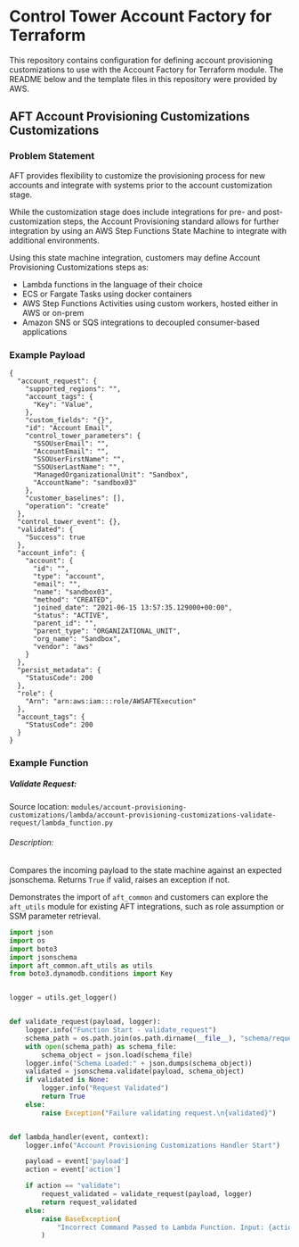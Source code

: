 # Control Tower Account Factory for Terraform

This repository contains configuration for defining account
provisioning customizations to use with the Account Factory for Terraform
module. The README below and the template files in this repository were
provided by AWS.

## AFT Account Provisioning Customizations Customizations

### Problem Statement

AFT provides flexibility to customize the provisioning process for new accounts and integrate with systems prior to the account customization stage.

While the customization stage does include integrations for pre- and post-
customization steps, the Account Provisioning standard allows for further
integration by using an AWS Step Functions State Machine to integrate with
additional environments.

Using this state machine integration, customers may define Account Provisioning
Customizations steps as:

* Lambda functions in the language of their choice
* ECS or Fargate Tasks using docker containers
* AWS Step Functions Activities using custom workers, hosted either in AWS or on-prem
* Amazon SNS or SQS integrations to decoupled consumer-based applications

### Example Payload

```
{
  "account_request": {
    "supported_regions": "",
    "account_tags": {
      "Key": "Value",
    },
    "custom_fields": "{}",
    "id": "Account Email",
    "control_tower_parameters": {
      "SSOUserEmail": "",
      "AccountEmail": "",
      "SSOUserFirstName": "",
      "SSOUserLastName": "",
      "ManagedOrganizationalUnit": "Sandbox",
      "AccountName": "sandbox03"
    },
    "customer_baselines": [],
    "operation": "create"
  },
  "control_tower_event": {},
  "validated": {
    "Success": true
  },
  "account_info": {
    "account": {
      "id": "",
      "type": "account",
      "email": "",
      "name": "sandbox03",
      "method": "CREATED",
      "joined_date": "2021-06-15 13:57:35.129000+00:00",
      "status": "ACTIVE",
      "parent_id": "",
      "parent_type": "ORGANIZATIONAL_UNIT",
      "org_name": "Sandbox",
      "vendor": "aws"
    }
  },
  "persist_metadata": {
    "StatusCode": 200
  },
  "role": {
    "Arn": "arn:aws:iam:::role/AWSAFTExecution"
  },
  "account_tags": {
    "StatusCode": 200
  }
}
```


### Example Function

##### Validate Request:

Source location: `modules/account-provisioning-customizations/lambda/account-provisioning-customizations-validate-request/lambda_function.py`

###### Description:

Compares the incoming payload to the state machine against an expected
jsonschema. Returns `True` if valid, raises an exception if not.

Demonstrates the import of `aft_common` and customers can explore the `aft_utils` module for existing AFT integrations, such as role assumption or SSM parameter retrieval.

```python
import json
import os
import boto3
import jsonschema
import aft_common.aft_utils as utils
from boto3.dynamodb.conditions import Key


logger = utils.get_logger()


def validate_request(payload, logger):
    logger.info("Function Start - validate_request")
    schema_path = os.path.join(os.path.dirname(__file__), "schema/request_schema.json")
    with open(schema_path) as schema_file:
        schema_object = json.load(schema_file)
    logger.info("Schema Loaded:" + json.dumps(schema_object))
    validated = jsonschema.validate(payload, schema_object)
    if validated is None:
        logger.info("Request Validated")
        return True
    else:
        raise Exception("Failure validating request.\n{validated}")


def lambda_handler(event, context):
    logger.info("Account Provisioning Customizations Handler Start")

    payload = event['payload']
    action = event['action']

    if action == "validate":
        request_validated = validate_request(payload, logger)
        return request_validated
    else:
        raise BaseException(
            "Incorrect Command Passed to Lambda Function. Input: {action}. Expected: 'validate'"
        )

```
